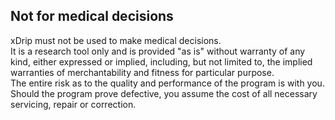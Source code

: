 ## Not for medical decisions  
  
xDrip must not be used to make medical decisions.  
It is a research tool only and is provided "as is" without warranty of any kind, either expressed or implied, including, but not limited to, the implied warranties of merchantability and fitness for particular purpose.  
The entire risk as to the quality and performance of the program is with you.  
Should the program prove defective, you assume the cost of all necessary servicing, repair or correction.  
